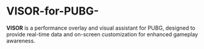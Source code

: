 # VISOR-for-PUBG-
 **VISOR** is a performance overlay and visual assistant for PUBG, designed to provide real-time data and on-screen customization for enhanced gameplay awareness.
